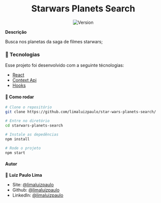<h1 align="center">Starwars Planets Search</h1>
<p align="center">
  <img alt="Version" src="https://img.shields.io/badge/version-0.1.0-blue.svg?cacheSeconds=2592000" />
  <a href="https://luizpaulo.eng.br" target="_blank">
  </a>
</p>

**Descrição**

Busca nos planetas da saga de filmes starwars;

### :nut_and_bolt: Tecnologias

Esse projeto foi desenvolvido com a seguinte técnologias:

- [React][reactjs]
- [Context Api][reactjs]
- [Hooks][reactjs]

[reactjs]: https://reactjs.org

#### :thinking: Como rodar

```bash
# Clone o repositório
git clone https://github.com/limaluizpaulo/star-wars-planets-search/

# Entre no diretório
cd starwars-planets-search

# Instale as depedências
npm install

# Rode o projeto
npm start
```

#### Autor

👤 **Luiz Paulo Lima**

- Site: [@limaluizpaulo](https://luizpaulo.eng.br)
- Github: [@limaluizpaulo](https://github.com/limaluizpaulo)
- LinkedIn: [@limaluizpaulo](https://linkedin.com/in/limaluizpaulo)
